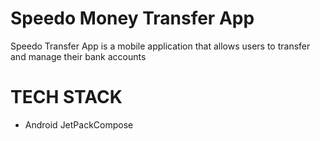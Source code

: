 # Speedo Money Transfer App #

Speedo Transfer App is a mobile application that allows users to transfer and manage their bank accounts

# TECH STACK #

- Android JetPackCompose 

